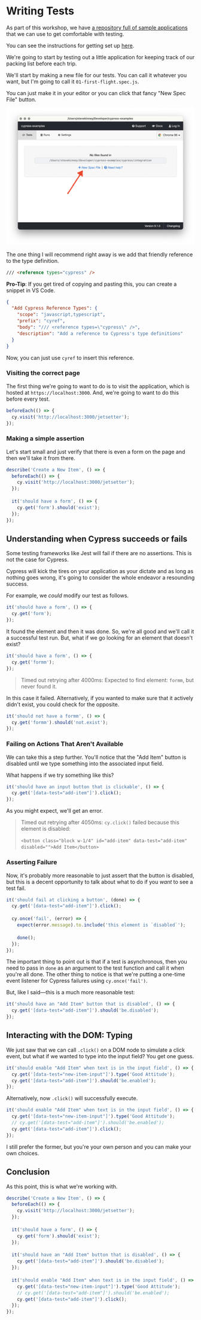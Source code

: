 # Writing Tests

As part of this workshop, we have [a repository full of sample applications](https://github.com/stevekinney/cypress-examples) that we can use to get comfortable with testing.

You can see the instructions for getting set up [here](Set%20Up.md).

We're going to start by testing out a little application for keeping track of our packing list before each trip.

We'll start by making a new file for our tests. You can call it whatever you want, but I'm going to call it `01-first-flight.spec.js`.

You can just make it in your editor or you can click that fancy "New Spec File" button.

![new-spec-file.png](Attachments/new-spec-file.png)

The one thing I will recommend right away is we add that friendly reference to the type definition.

```html
/// <reference types="cypress" />
```

**Pro-Tip**: If you get tired of copying and pasting this, you can create a snippet in VS Code.

```json
{
  "Add Cypress Reference Types": {
    "scope": "javascript,typescript",
    "prefix": "cyref",
    "body": "/// <reference types=\"cypress\" />",
    "description": "Add a reference to Cypress's type definitions"
  }
}
```

Now, you can just use `cyref` to insert this reference.

### Visiting the correct page

The first thing we're going to want to do is to visit the application, which is hosted at `https://localhost:3000`. And, we're going to want to do this before every test.

```js
beforeEach(() => {
  cy.visit('http://localhost:3000/jetsetter');
});
```

### Making a simple assertion

Let's start small and just verify that there is even a form on the page and then we'll take it from there.

```js
describe('Create a New Item', () => {
  beforeEach(() => {
    cy.visit('http://localhost:3000/jetsetter');
  });

  it('should have a form', () => {
    cy.get('form').should('exist');
  });
});
```

## Understanding when Cypress succeeds or fails

Some testing frameworks like Jest will fail if there are no assertions. This is not the case for Cypress.

Cypress will kick the tires on your application as your dictate and as long as nothing goes wrong, it's going to consider the whole endeavor a resounding success.

For example, we _could_ modify our test as follows.

```js
it('should have a form', () => {
  cy.get('form');
});
```

It found the element and then it was done. So, we're all good and we'll call it a successful test run. But, what if we go looking for an element that doesn't exist?

```js
it('should have a form', () => {
  cy.get('formm');
});
```

> Timed out retrying after 4000ms: Expected to find element: `formm`, but never found it.

In this case it failed. Alternatively, if you wanted to make sure that it actively didn't exist, you could check for the opposite.

```js
it('should not have a formm', () => {
  cy.get('formm').should('not.exist');
});
```

### Failing on Actions That Aren't Available

We can take this a step further. You'll notice that the "Add Item" button is disabled until we type something into the associated input field.

What happens if we try something like this?

```js
it('should have an input button that is clickable', () => {
  cy.get('[data-test="add-item"]').click();
});
```

As you might expect, we'll get an error.

> Timed out retrying after 4050ms: `cy.click()` failed because this element is disabled:
>
> `<button class="block w-1/4" id="add-item" data-test="add-item" disabled="">Add Item</button>`

### Asserting Failure

Now, it's probably more reasonable to just assert that the button is disabled, but this is a decent opportunity to talk about what to do if you _want_ to see a test fail.

```js
it('should fail at clicking a button', (done) => {
  cy.get('[data-test="add-item"]').click();

  cy.once('fail', (error) => {
    expect(error.message).to.include('this element is `disabled`');

    done();
  });
});
```

The important thing to point out is that if a test is asynchronous, then you need to pass in `done` as an argument to the test function and call it when you're all done. The other thing to notice is that we're putting a one-time event listener for Cypress failures using `cy.once('fail')`.

But, like I said—this is a much more reasonable test:

```js
it('should have an "Add Item" button that is disabled', () => {
  cy.get('[data-test="add-item"]').should('be.disabled');
});
```

## Interacting with the DOM: Typing

We just saw that we can call `.click()` on a DOM node to simulate a click event, but what if we wanted to type into the input field? You get one guess.

```js
it('should enable "Add Item" when text is in the input field', () => {
  cy.get('[data-test="new-item-input"]').type('Good Attitude');
  cy.get('[data-test="add-item"]').should('be.enabled');
});
```

Alternatively, now `.click()` will successfully execute.

```js
it('should enable "Add Item" when text is in the input field', () => {
  cy.get('[data-test="new-item-input"]').type('Good Attitude');
  // cy.get('[data-test="add-item"]').should('be.enabled');
  cy.get('[data-test="add-item"]').click();
});
```

I still prefer the former, but you're your own person and you can make your own choices.

## Conclusion

As this point, this is what we're working with.

```js
describe('Create a New Item', () => {
  beforeEach(() => {
    cy.visit('http://localhost:3000/jetsetter');
  });

  it('should have a form', () => {
    cy.get('form').should('exist');
  });

  it('should have an "Add Item" button that is disabled', () => {
    cy.get('[data-test="add-item"]').should('be.disabled');
  });

  it('should enable "Add Item" when text is in the input field', () => {
    cy.get('[data-test="new-item-input"]').type('Good Attitude');
    // cy.get('[data-test="add-item"]').should('be.enabled');
    cy.get('[data-test="add-item"]').click();
  });
});
```

